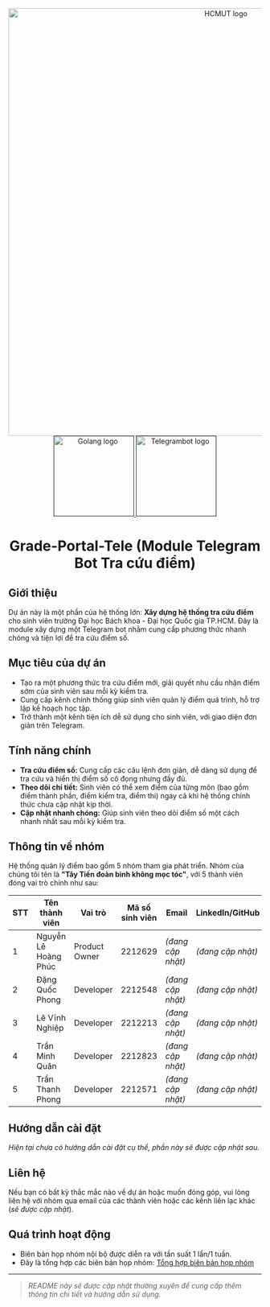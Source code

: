 <div align="center">
   <img src="https://hcmut.edu.vn/img/nhanDienThuongHieu/bk_name_en.png" alt="HCMUT logo" width="850">
  <a href="">
    <img src="https://cdn3d.iconscout.com/3d/free/thumb/free-golang-3d-icon-download-in-png-blend-fbx-gltf-file-formats--google-logo-go-programming-language-coding-lang-pack-logos-icons-7578004.png" alt="Golang logo" width="160" height="160">
    <img src="https://telegram-bot-sdk.com/img/hero-logo.png" alt="Telegrambot logo" width="160" height="160">
  </a>
  <h1 align="center"> Grade-Portal-Tele (Module Telegram Bot Tra cứu điểm)</h1>
</div>

## Giới thiệu
Dự án này là một phần của hệ thống lớn: **Xây dựng hệ thống tra cứu điểm** cho sinh viên trường Đại học Bách khoa - Đại học Quốc gia TP.HCM. Đây là module xây dựng một Telegram bot nhằm cung cấp phương thức nhanh chóng và tiện lợi để tra cứu điểm số.

## Mục tiêu của dự án
- Tạo ra một phương thức tra cứu điểm mới, giải quyết nhu cầu nhận điểm sớm của sinh viên sau mỗi kỳ kiểm tra.
- Cung cấp kênh chính thống giúp sinh viên quản lý điểm quá trình, hỗ trợ lập kế hoạch học tập.
- Trở thành một kênh tiện ích dễ sử dụng cho sinh viên, với giao diện đơn giản trên Telegram.

## Tính năng chính
- **Tra cứu điểm số:** Cung cấp các câu lệnh đơn giản, dễ dàng sử dụng để tra cứu và hiển thị điểm số cô đọng nhưng đầy đủ.
- **Theo dõi chi tiết:** Sinh viên có thể xem điểm của từng môn (bao gồm điểm thành phần, điểm kiểm tra, điểm thi) ngay cả khi hệ thống chính thức chưa cập nhật kịp thời.
- **Cập nhật nhanh chóng:** Giúp sinh viên theo dõi điểm số một cách nhanh nhất sau mỗi kỳ kiểm tra.

## Thông tin về nhóm
Hệ thống quản lý điểm bao gồm 5 nhóm tham gia phát triển. Nhóm của chúng tôi tên là **"Tây Tiến đoàn binh không mọc tóc"**, với 5 thành viên đóng vai trò chính như sau:

| STT | Tên thành viên               | Vai trò      | Mã số sinh viên | Email               | LinkedIn/GitHub |
|-----|------------------------------|--------------|-----------------|--------------------|----------------|
| 1   | Nguyễn Lê Hoàng Phúc         | Product Owner| 2212629          | *(đang cập nhật)*  | *(đang cập nhật)* |
| 2   | Đặng Quốc Phong              | Developer    | 2212548          | *(đang cập nhật)*  | *(đang cập nhật)* |
| 3   | Lê Vĩnh Nghiệp               | Developer    | 2212213          | *(đang cập nhật)*  | *(đang cập nhật)* |
| 4   | Trần Minh Quân               | Developer    | 2212823          | *(đang cập nhật)*  | *(đang cập nhật)* |
| 5   | Trần Thanh Phong             | Developer    | 2212571          | *(đang cập nhật)*  | *(đang cập nhật)* |

## Hướng dẫn cài đặt
*Hiện tại chưa có hướng dẫn cài đặt cụ thể, phần này sẽ được cập nhật sau.*


## Liên hệ
Nếu bạn có bất kỳ thắc mắc nào về dự án hoặc muốn đóng góp, vui lòng liên hệ với nhóm qua email của các thành viên hoặc các kênh liên lạc khác (*sẽ được cập nhật*).


## Quá trình hoạt động
- Biên bản họp nhóm nội bộ được diễn ra với tần suất 1 lần/1 tuần.
- Đây là tổng hợp các biên bản họp nhóm: [Tổng hợp biên bản họp nhóm](https://www.canva.com/design/DAGS_GR8W7c/3DhbcAFdo0-Ls1OseWj3og/view?utm_content=DAGS_GR8W7c&utm_campaign=designshare&utm_medium=link&utm_source=editor)

---

> *README này sẽ được cập nhật thường xuyên để cung cấp thêm thông tin chi tiết và hướng dẫn sử dụng.*

